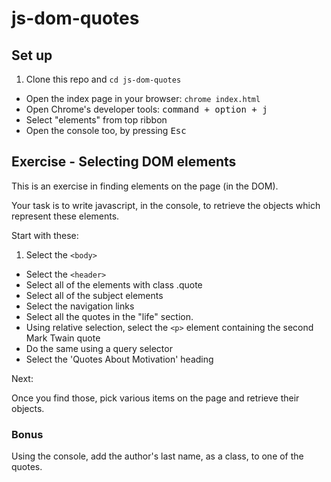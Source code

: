 # js-dom-quotes
## Set up

1. Clone this repo and `cd js-dom-quotes`
- Open the index page in your browser: `chrome index.html`
- Open Chrome's developer tools: <kbd>command + option + j</kbd>
- Select "elements" from top ribbon
- Open the console too, by pressing <kbd>Esc</kbd>

## Exercise - Selecting DOM elements

This is an exercise in finding elements on the page (in the DOM).

Your task is to write javascript, in the console, to retrieve the objects which represent these elements.

Start with these:

1. Select the `<body>`
- Select the `<header>`
- Select all of the elements with class .quote
- Select all of the subject elements
- Select the navigation links
- Select all the quotes in the "life" section.
- Using relative selection, select the `<p>` element containing the second Mark Twain quote
- Do the same using a query selector
- Select the 'Quotes About Motivation' heading

Next:

Once you find those, pick various items on the page and retrieve their objects.

### Bonus
 Using the console, add the author's last name, as a class, to one of the quotes.

